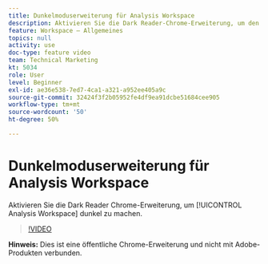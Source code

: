 ```yaml
---
title: Dunkelmoduserweiterung für Analysis Workspace
description: Aktivieren Sie die Dark Reader-Chrome-Erweiterung, um den Analysis Workspace dunkel zu schalten.
feature: Workspace – Allgemeines
topics: null
activity: use
doc-type: feature video
team: Technical Marketing
kt: 5034
role: User
level: Beginner
exl-id: ae36e538-7ed7-4ca1-a321-a952ee405a9c
source-git-commit: 32424f3f2b05952fe4df9ea91dcbe51684cee905
workflow-type: tm+mt
source-wordcount: '50'
ht-degree: 50%

---
```


# Dunkelmoduserweiterung für Analysis Workspace

Aktivieren Sie die Dark Reader Chrome-Erweiterung, um [!UICONTROL Analysis Workspace] dunkel zu machen.

>[!VIDEO](https://video.tv.adobe.com/v/33774/?quality=12)

**Hinweis:** Dies ist eine öffentliche Chrome-Erweiterung und nicht mit Adobe-Produkten verbunden.
